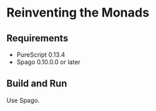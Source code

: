 # Reinventing the Monads


## Requirements

- PureScript 0.13.4
- Spago 0.10.0.0 or later


## Build and Run

Use Spago.

